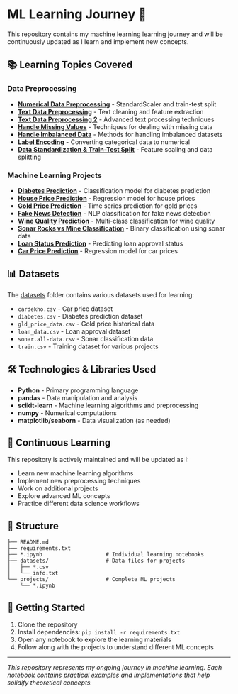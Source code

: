 # ML Learning Journey 🚀

This repository contains my machine learning learning journey and will be continuously updated as I learn and implement new concepts.

## 📚 Learning Topics Covered

### Data Preprocessing
- [**Numerical Data Preprocessing**](numerical_ds_preprocessing.ipynb) - StandardScaler and train-test split
- [**Text Data Preprocessing**](text_ds_preprocessing.ipynb) - Text cleaning and feature extraction
- [**Text Data Preprocessing 2**](text_ds_preprocessing2.ipynb) - Advanced text processing techniques
- [**Handle Missing Values**](handle_missing_values.ipynb) - Techniques for dealing with missing data
- [**Handle Imbalanced Data**](handle_imbalanced_dp.ipynb) - Methods for handling imbalanced datasets
- [**Label Encoding**](label_encoding.ipynb) - Converting categorical data to numerical
- [**Data Standardization & Train-Test Split**](d_standaize_train_test_split.ipynb) - Feature scaling and data splitting

### Machine Learning Projects
- [**Diabetes Prediction**](projects/diabeties_prediction.ipynb) - Classification model for diabetes prediction
- [**House Price Prediction**](projects/house_price_prediction.ipynb) - Regression model for house prices
- [**Gold Price Prediction**](projects/gold_price_prediction.ipynb) - Time series prediction for gold prices
- [**Fake News Detection**](projects/fake_news_prediction.ipynb) - NLP classification for fake news detection
- [**Wine Quality Prediction**](projects/wine_quality_prediction.ipynb) - Multi-class classification for wine quality
- [**Sonar Rocks vs Mine Classification**](projects/sonar_rocks_vs_mine_predition.ipynb) - Binary classification using sonar data
- [**Loan Status Prediction**](projects/loan_status_prediction.ipynb) - Predicting loan approval status
- [**Car Price Prediction**](projects/price_card_prediction.ipynb) - Regression model for car prices

## 📊 Datasets
The [datasets](datasets/) folder contains various datasets used for learning:
- `cardekho.csv` - Car price dataset
- `diabetes.csv` - Diabetes prediction dataset
- `gld_price_data.csv` - Gold price historical data
- `loan_data.csv` - Loan approval dataset
- `sonar.all-data.csv` - Sonar classification data
- `train.csv` - Training dataset for various projects

## 🛠️ Technologies & Libraries Used
- **Python** - Primary programming language
- **pandas** - Data manipulation and analysis
- **scikit-learn** - Machine learning algorithms and preprocessing
- **numpy** - Numerical computations
- **matplotlib/seaborn** - Data visualization (as needed)

## 🔄 Continuous Learning
This repository is actively maintained and will be updated as I:
- Learn new machine learning algorithms
- Implement new preprocessing techniques
- Work on additional projects
- Explore advanced ML concepts
- Practice different data science workflows

## 📝 Structure
```
├── README.md
├── requirements.txt
├── *.ipynb                    # Individual learning notebooks
├── datasets/                  # Data files for projects
│   ├── *.csv
│   └── info.txt
└── projects/                  # Complete ML projects
    └── *.ipynb
```

## 🚀 Getting Started
1. Clone the repository
2. Install dependencies: `pip install -r requirements.txt`
3. Open any notebook to explore the learning materials
4. Follow along with the projects to understand different ML concepts

---
*This repository represents my ongoing journey in machine learning. Each notebook contains practical examples and implementations that help solidify theoretical concepts.*